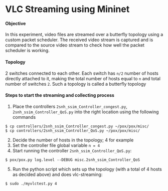 # VLC Streaming using Mininet

#### Objective 
In this experiment, video files are streamed over a butterfly topology using a custom packet scheduler. The received video stream is captured and is compared to the source video stream to check how well the packet scheduler is working.

#### Topology
2 switches connected to each other. Each switch has `n/2` number of hosts directly attached to it, making the total number of hosts equal to `n` and total number of switches `2`. Such a topology is called a butterfly topology

#### Steps to start the streaming and collecting process
1. Place the controllers `2snh_ssim_Controller_congest.py`, `2snh_ssim_Controller_QoS.py` into the right location using the following commands
```
$ cp controllers/2snh_ssim_Controller_congest.py ~/pox/pox/misc/
$ cp controllers/2snh_ssim_Controller_QoS.py ~/pox/pox/misc/
```
2. Decide the number of hosts in the topology; 4 for example 
3. Set the controller file global variable `n = 4`
4. Start running the controller `2snh_ssim_Controller_QoS.py`:
```
$ pox/pox.py log.level --DEBUG misc.2snh_ssim_Controller_QoS
```
5. Run the python script which sets up the topology (with a total of 4 hosts as decided above) and does vlc-streaming:
```
$ sudo ./myvlctest.py 4
```